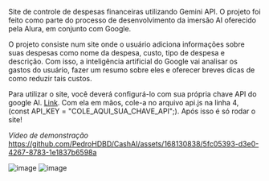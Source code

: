 Site de controle de despesas financeiras utilizando Gemini API. O projeto foi feito como parte do processo de desenvolvimento da imersão AI oferecido pela Alura, em conjunto com Google.

O projeto consiste num site onde o usuário adiciona informações sobre suas despesas como nome da despesa, custo, tipo de despesa e descrição. Com isso, a inteligência artificial do Google vai analisar os gastos do usuário, fazer um resumo sobre eles e oferecer breves dicas de como reduzir tais custos. 

Para utilizar o site, você deverá configurá-lo com sua própria chave API do google AI. [Link](https://aistudio.google.com/app/apikey).
Com ela em mãos, cole-a no arquivo api.js na linha 4, (const API_KEY = "COLE_AQUI_SUA_CHAVE_API";).
Após isso é só rodar o site!

 *Vídeo de demonstração*
https://github.com/PedroHDBD/CashAI/assets/168130838/5fc05393-d3e0-4267-8783-1e1837b6598a


![image](https://github.com/PedroHDBD/CashAI/assets/168130838/daa67bb7-5742-41d1-baca-a9b79959ed9c)
![image](https://github.com/PedroHDBD/CashAI/assets/168130838/0dab0caf-3c73-4a53-8eff-7d6123142fa4)


